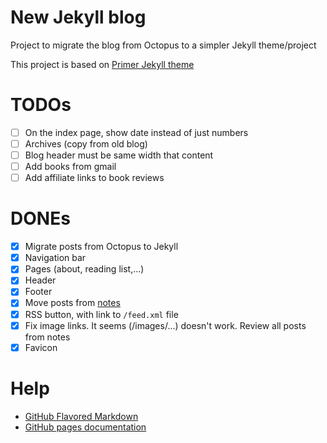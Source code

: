 # New Jekyll blog

Project to migrate the blog from Octopus to a simpler Jekyll theme/project

This project is based on [Primer Jekyll theme]

# TODOs

- [ ] On the index page, show date instead of just numbers
- [ ] Archives (copy from old blog)
- [ ] Blog header must be same width that content
- [ ] Add books from gmail
- [ ] Add affiliate links to book reviews

# DONEs

- [x] Migrate posts from Octopus to Jekyll 
- [x] Navigation bar
- [x] Pages (about, reading list,...)
- [x] Header
- [x] Footer
- [x] Move posts from [notes]
- [x] RSS button, with link to `/feed.xml` file
- [x] Fix image links. It seems (/images/...) doesn't work. Review all posts from notes
- [x] Favicon

# Help

- [GitHub Flavored Markdown]
- [GitHub pages documentation] 

[Primer Jekyll theme]: https://github.com/pages-themes/primer
[GitHub Flavored Markdown]: https://guides.github.com/features/mastering-markdown/
[GitHub pages documentation]: https://help.github.com/categories/github-pages-basics/ 
[notes]: https://github.com/rchavarria/notes
